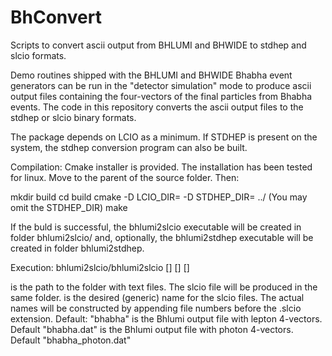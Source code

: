 # BhConvert
Scripts to convert ascii output from BHLUMI and BHWIDE to stdhep and slcio formats.

Demo routines shipped with the BHLUMI and BHWIDE Bhabha event generators can be run
in the "detector simulation" mode to produce ascii output files containing the 
four-vectors of the final particles from Bhabha events. The code in this repository 
converts the ascii output files to the stdhep or slcio binary formats.

The package depends on LCIO as a minimum. 
If STDHEP is present on the system, the stdhep conversion program can also be built.

Compilation:
Cmake installer is provided. The installation has been tested for linux.
Move to the parent of the source folder. Then:

mkdir build
cd build
cmake -D LCIO_DIR=<lcio installation folder> -D STDHEP_DIR=<stdhep installation folder> ../<BhConvert source folder>
(You may omit the STDHEP_DIR)
make

If the buld is successful, the bhlumi2slcio executable will be created in folder 
bhlumi2slcio/ and, optionally, the bhlumi2stdhep executable will be created in folder bhlumi2stdhep.


Execution:
bhlumi2slcio/bhlumi2slcio <path> [<slcio file name>] [<lepton text file name>] [<photon text file name>]

<path> is the path to the folder with text files. The slcio file will be produced in the same folder.
<slcio file name> is the desired (generic) name for the slcio files. 
  The actual names will be constructed by appending file numbers before the .slcio extension.
  Default: "bhabha" 
<lepton text file name> is the Bhlumi output file with lepton 4-vectors. Default "bhabha.dat"
<photon text file name> is the Bhlumi output file with photon 4-vectors. Default "bhabha_photon.dat"
